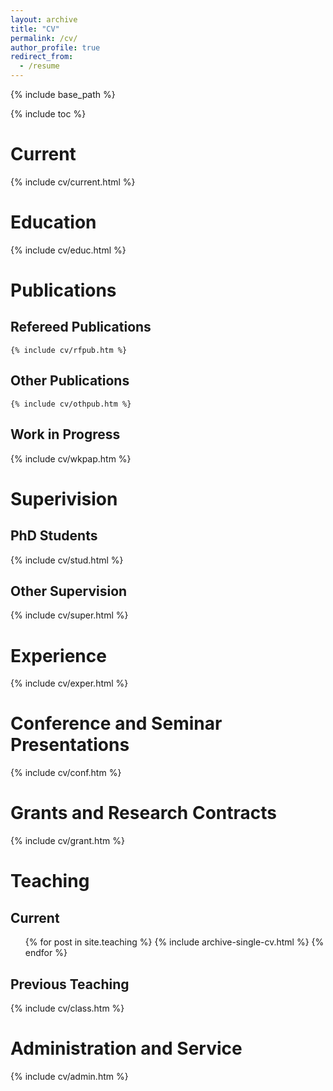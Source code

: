 ```yaml
---
layout: archive
title: "CV"
permalink: /cv/
author_profile: true
redirect_from:
  - /resume
---
```


{% include base_path %}

{% include toc %}

# Current
  {% include cv/current.html %}

# Education
  {% include cv/educ.html %}

# Publications

## Refereed Publications
    {% include cv/rfpub.htm %}

## Other Publications
    {% include cv/othpub.htm %}

## Work in Progress
  {% include cv/wkpap.htm %}

# Superivision

## PhD Students
  {% include cv/stud.html %}

## Other Supervision
  {% include cv/super.html %}

# Experience
  {% include cv/exper.html %}

# Conference and Seminar Presentations
  {% include cv/conf.htm %}

# Grants and Research Contracts
  {% include cv/grant.htm %}

# Teaching

## Current
  <ul>{% for post in site.teaching %}
    {% include archive-single-cv.html %}
  {% endfor %}</ul>

## Previous Teaching
  {% include cv/class.htm %}

# Administration and Service
  {% include cv/admin.htm %}

